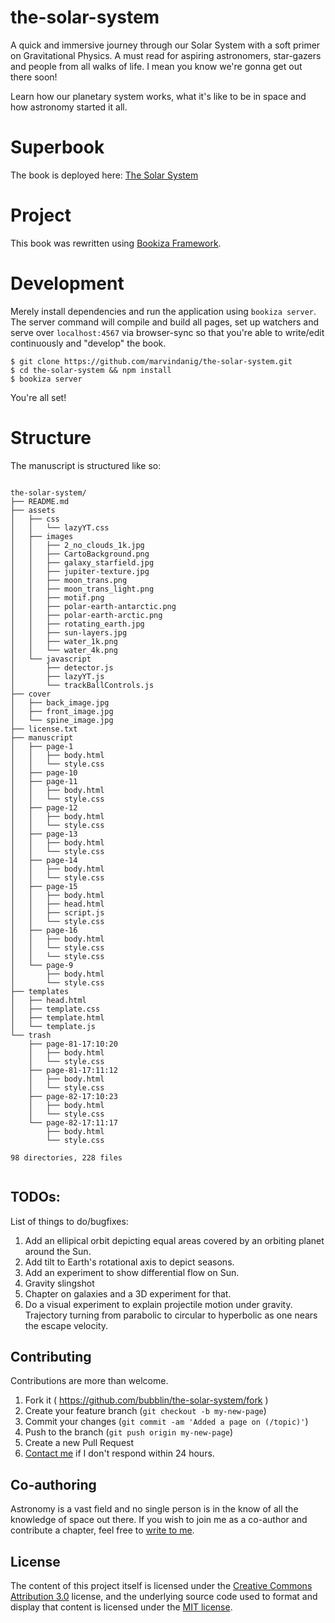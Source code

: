 # the-solar-system
A quick and immersive journey through our Solar System with a soft primer on Gravitational Physics. A must read for aspiring astronomers, star-gazers and people from all walks of life. I mean you know we're gonna get out there soon! 

Learn how our planetary system works, what it's like to be in space and how astronomy started it all.


# Superbook

The book is deployed here: [The Solar System](https://bubbl.in/cover/the-solar-system-by-marvin-danig)

# Project
This book was rewritten using [Bookiza Framework](http://bookiza.io). 

# Development

Merely install dependencies and run the application using `bookiza server`. The server command will compile and build all pages, set up watchers and serve over `localhost:4567` via browser-sync so that you're able to write/edit continuously and "develop" the book.

```
$ git clone https://github.com/marvindanig/the-solar-system.git
$ cd the-solar-system && npm install
$ bookiza server

```
You're all set!


# Structure

The manuscript is structured like so:

```

the-solar-system/
├── README.md
├── assets
│   ├── css
│   │   └── lazyYT.css
│   ├── images
│   │   ├── 2_no_clouds_1k.jpg
│   │   ├── CartoBackground.png
│   │   ├── galaxy_starfield.jpg
│   │   ├── jupiter-texture.jpg
│   │   ├── moon_trans.png
│   │   ├── moon_trans_light.png
│   │   ├── motif.png
│   │   ├── polar-earth-antarctic.png
│   │   ├── polar-earth-arctic.png
│   │   ├── rotating_earth.jpg
│   │   ├── sun-layers.jpg
│   │   ├── water_1k.png
│   │   └── water_4k.png
│   └── javascript
│       ├── detector.js
│       ├── lazyYT.js
│       └── trackBallControls.js
├── cover
│   ├── back_image.jpg
│   ├── front_image.jpg
│   └── spine_image.jpg
├── license.txt
├── manuscript
│   ├── page-1
│   │   ├── body.html
│   │   └── style.css
│   ├── page-10
│   ├── page-11
│   │   ├── body.html
│   │   └── style.css
│   ├── page-12
│   │   ├── body.html
│   │   └── style.css
│   ├── page-13
│   │   ├── body.html
│   │   └── style.css
│   ├── page-14
│   │   ├── body.html
│   │   └── style.css
│   ├── page-15
│   │   ├── body.html
│   │   ├── head.html
│   │   ├── script.js
│   │   └── style.css
│   ├── page-16
│   │   ├── body.html
│   │   └── style.css
│   │   └── style.css
│   └── page-9
│       ├── body.html
│       └── style.css
├── templates
│   ├── head.html
│   ├── template.css
│   ├── template.html
│   └── template.js
└── trash
    ├── page-81-17:10:20
    │   ├── body.html
    │   └── style.css
    ├── page-81-17:11:12
    │   ├── body.html
    │   └── style.css
    ├── page-82-17:10:23
    │   ├── body.html
    │   └── style.css
    └── page-82-17:11:17
        ├── body.html
        └── style.css

98 directories, 228 files


```
## TODOs:
List of things to do/bugfixes:

1. Add an ellipical orbit depicting equal areas covered by an orbiting planet around the Sun. 
2. Add tilt to Earth's rotational axis to depict seasons. 
3. Add an experiment to show differential flow on Sun. 
4. Gravity slingshot
5. Chapter on galaxies and a 3D experiment for that. 
6. Do a visual experiment to explain projectile motion under gravity. Trajectory turning from parabolic to circular to hyperbolic as one nears the escape velocity.

## Contributing

Contributions are more than welcome. 

1. Fork it ( https://github.com/bubblin/the-solar-system/fork )
2. Create your feature branch (`git checkout -b my-new-page`)
3. Commit your changes (`git commit -am 'Added a page on (/topic)'`)
4. Push to the branch (`git push origin my-new-page`)
5. Create a new Pull Request
6. [Contact me](mailto:marvin@bubbl.in) if I don't respond within 24 hours.

## Co-authoring
Astronomy is a vast field and no single person is in the know of all the knowledge of space out there. If you wish to join me as a co-author and contribute a chapter, feel free to [write to me](mailto:marvin@bubbl.in).

## License
The content of this project itself is licensed under the [Creative Commons Attribution 3.0](http://creativecommons.org/licenses/by/3.0/us/deed.en_US) license, and the underlying source code used to format and display that content is licensed under the [MIT license](http://opensource.org/licenses/mit-license.php)</a>.